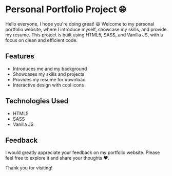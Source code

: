 # Personal Portfolio Project 🌐

Hello everyone, I hope you're doing great! 😃 Welcome to my personal portfolio website, where I introduce myself, showcase my skills, and provide my resume. This project is built using HTML5, SASS, and Vanilla JS, with a focus on clean and efficient code.

## Features

- Introduces me and my background
- Showcases my skills and projects
- Provides my resume for download
- Interactive design with cool icons

## Technologies Used

- HTML5
- SASS
- Vanilla JS

## Feedback

I would greatly appreciate your feedback on my portfolio website. Please feel free to explore it and share your thoughts ❤️.

Thank you for visiting!
